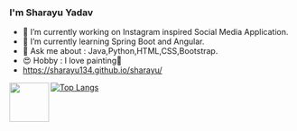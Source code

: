 ### I'm Sharayu Yadav

<!--
**sharayu134/sharayu134** is a ✨ _special_ ✨ repository because its `README.md` (this file) appears on your GitHub profile.

Here are some ideas to get you started:
...-->
- 🔭 I’m currently working on Instagram inspired Social Media Application. 
- 🌱 I’m currently learning Spring Boot and Angular.
- 💬 Ask me about : Java,Python,HTML,CSS,Bootstrap.
- 😍 Hobby : I love painting🎨
- https://sharayu134.github.io/sharayu/
<a href="https://www.linkedin.com/in/sharayu-yadav-4a698918b">
  <img align="left" width=70px src="https://img.icons8.com/clouds/100/000000/linkedin.png"/>
</a>

[![Top Langs](https://github-readme-stats.vercel.app/api/top-langs/?username=sharayu134&layout=compact)](https://github.com/sharayu134/github-readme-stats)
